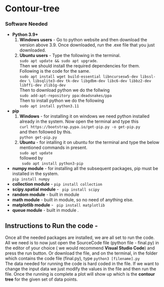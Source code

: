 # Contour-tree 
### Software Needed
* **Python 3.9+**
    1) **Windows users** - Go to python website and then download the version above 3.9. Once downloaded, run the .exe file that you just downloaded.
    2) **Ubuntu users** - Type the following in the terminal.</br>
    ```sudo apt update && sudo apt upgrade```.</br>
    Then we should install the required dependencies for them. Following is the code for the same. </br>
    ```sudo apt install wget build-essential libncursesw5-dev libssl-dev \ libsqlite3-dev tk-dev libgdbm-dev libc6-dev libbz2-dev libffi-dev zlib1g-dev``` </br>
    Then to download python we do the follwing</br>
    ```sudo add-apt-repository ppa:deadsnakes/ppa```</br>
    Then to install python we do the following </br>
    ```sudo apt install python3.11```</br>
* **pip**
    1) **Windows** - for installing it on windows we need python installed already in the system. Now open the terminal and type this</br>
    ```curl https://bootstrap.pypa.io/get-pip.py -o get-pip.py```</br>
    and then followed by this.</br>
    ```python get-pip.py```</br>
    2) **Ubuntu**  - for intalling it on ubuntu for the terminal and type the below mentioned commands in present.</br>
    ```sudo apt update```</br>
    followed by </br>
    ``` sudo apt install python3-pip```</br>
* **numpy module** - for installing all the subsequent packages, pip must be installed in the system.</br>
```pip install numpy```</br>
* **collection module** - ```pip install collection```</br>
* **scipy.spatial module** - ``` pip install scipy```</br>
* **random module** - built in module </br>
* **math module** - built in module, so no need of anything else.</br>
* **matplotlib module** - ``` pip install matplotlib```</br>
* **queue module** - built in module .</br>

## Instructions to Run the code - </br>
Once all the needed packages are installed, we are all set to run the code. All we need is to now just open the SourceCode file (python file - final.py) in the editor of your choice ( we would recommend **Visual Studio Code**) and press the run button. Or download the file, and on the terminal, in the folder which contains the code file (final.py), type ```python3 [filename].py``` </br>
The data needed for running the code is hard coded in the file. If we want to change the input data we just modify the values in the file and then run the file.
Once the running is complete a plot will show up which is the **contour tree** for the given set of data points.


